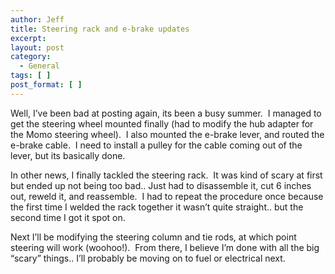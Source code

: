 ```yaml
---
author: Jeff
title: Steering rack and e-brake updates
excerpt:
layout: post
category:
  - General
tags: [ ]
post_format: [ ]
---
```

Well, I’ve been bad at posting again, its been a busy summer.  I managed to get the steering wheel mounted finally (had to modify the hub adapter for the Momo steering wheel).  I also mounted the e-brake lever, and routed the e-brake cable.  I need to install a pulley for the cable coming out of the lever, but its basically done.

In other news, I finally tackled the steering rack.  It was kind of scary at first but ended up not being too bad.. Just had to disassemble it, cut 6 inches out, reweld it, and reassemble.  I had to repeat the procedure once because the first time I welded the rack together it wasn’t quite straight.. but the second time I got it spot on.

Next I’ll be modifying the steering column and tie rods, at which point steering will work (woohoo!).  From there, I believe I’m done with all the big “scary” things.. I’ll probably be moving on to fuel or electrical next.
